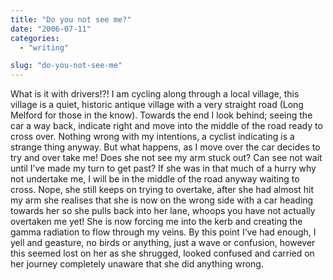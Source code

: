 ```yaml
---
title: "Do you not see me?"
date: "2006-07-11"
categories: 
  - "writing"

slug: "do-you-not-see-me"
---
```


What is it with drivers!?! I am cycling along through a local village, this village is a quiet, historic antique village with a very straight road (Long Melford for those in the know). Towards the end I look behind; seeing the car a way back, indicate right and move into the middle of the road ready to cross over. Nothing wrong with my intentions, a cyclist indicating is a strange thing anyway. But what happens, as I move over the car decides to try and over take me! Does she not see my arm stuck out? Can see not wait until I’ve made my turn to get past? If she was in that much of a hurry why not undertake me, I will be in the middle of the road anyway waiting to cross. Nope, she still keeps on trying to overtake, after she had almost hit my arm she realises that she is now on the wrong side with a car heading towards her so she pulls back into her lane, whoops you have not actually overtaken me yet! She is now forcing me into the kerb and creating the gamma radiation to flow through my veins. By this point I’ve had enough, I yell and geasture, no birds or anything, just a wave or confusion, however this seemed lost on her as she shrugged, looked confused and carried on her journey completely unaware that she did anything wrong.
